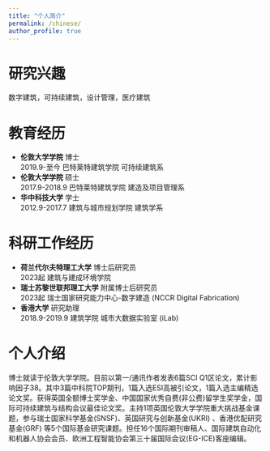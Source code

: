 ```yaml
---
title: "个人简介"
permalink: /chinese/
author_profile: true
---
```

# 研究兴趣
数字建筑，可持续建筑，设计管理，医疗建筑

# 教育经历
* **伦敦大学学院** 博士
<br>2019.9-至今 巴特莱特建筑学院 可持续建筑系
* **伦敦大学学院** 硕士
<br>2017.9-2018.9 巴特莱特建筑学院 建造及项目管理系
* **华中科技大学** 学士 
<br>2012.9-2017.7 建筑与城市规划学院 建筑学系        

# 科研工作经历
* **荷兰代尔夫特理工大学** 博士后研究员
<br>2023起 建筑与建成环境学院
* **瑞士苏黎世联邦理工大学** 附属博士后研究员
<br>2023起 瑞士国家研究能力中心-数字建造 (NCCR Digital Fabrication)
* **香港大学** 研究助理
<br>2018.9-2019.9 建筑学院 城市大数据实验室 (iLab)

# 个人介绍
博士就读于伦敦大学学院。目前以第一/通讯作者发表6篇SCI Q1区论文，累计影响因子38。其中3篇中科院TOP期刊，1篇入选ESI高被引论文，1篇入选主编精选论文奖。获得英国全额博士奖学金、中国国家优秀自费(非公费)留学生奖学金，国际可持续建筑与结构会议最佳论文奖。主持1项英国伦敦大学学院重大挑战基金课题，参与瑞士国家科学基金(SNSF)、英国研究与创新基金(UKRI) 、香港优配研究基金(GRF) 等5个国际基金研究课题。担任16个国际期刊审稿人、国际建筑自动化和机器人协会会员、欧洲工程智能协会第三十届国际会议(EG-ICE)客座编辑。
